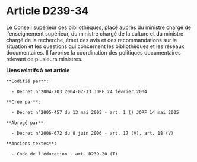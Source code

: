 # Article D239-34

Le Conseil supérieur des bibliothèques, placé auprès du ministre chargé de l'enseignement supérieur, du ministre chargé de la
culture et du ministre chargé de la recherche, émet des avis et des recommandations sur la situation et les questions qui
concernent les bibliothèques et les réseaux documentaires. Il favorise la coordination des politiques documentaires relevant
de plusieurs ministres.

**Liens relatifs à cet article**

	**Codifié par**:

	  - Décret n°2004-703 2004-07-13 JORF 24 février 2004

	**Créé par**:

	  - Décret n°2005-457 du 13 mai 2005 - art. 1 () JORF 14 mai 2005

	**Abrogé par**:

	  - Décret n°2006-672 du 8 juin 2006 - art. 17 (V), art. 18 (V)

	**Anciens textes**:

	  - Code de l'éducation - art. D239-20 (T)
